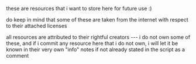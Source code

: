 these are resources that i want to store here for future use :)

do keep in mind that some of these are taken from the internet with respect to their attached licenses

all resources are attributed to their rightful creators --- i do not own some of these, and if i commit any resource
here that i do not own, i will let it be known in their very own "info" notes if not already stated in the script as a comment
